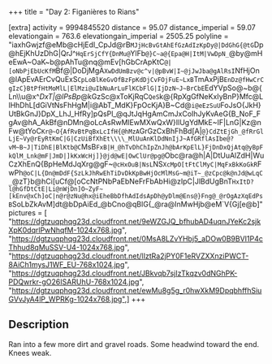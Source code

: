 +++
title = "Day 2: Figanières to Rians"

[extra]
activity = 9994845520
distance = 95.07
distance_imperial = 59.07
elevationgain = 763.6
elevationgain_imperial = 2505.25
polyline = "iaxhGwjzf@eMb@cHjEdI_CpJd@rB`MJjHcBvGtAhEfGzAdIzKpDy@|DdGhG{@tG`Dp@hEjKhUzDhG|QrJ^`HqErSjCfY{DnMu@`YlFb`@}C~a@{Epa@H|ItM|VwDpN_`@by@mHeEwA~OaK~b@pAhTu@nq@mEv[hGbCrApKtC`@|[oNbPjEbUcKfM`Bf@|DoDjMgA`XwDdUmBzv@c^v|@pBvW|I~@jJwJba@gAlRsI`NfHjOn@lApEvAErCvQuExS`CpLoBlKeGvOfBzFpKdDjCvFOjFuE~LxB`TmAxPjB`EnDz@fHwCrCgIzC}BtPfHtMoMlL|ElMzi@uIbNuArLuFlKCbFlG|IjDzN~J~BrCbE`EdYVpSo@~b@{Ln\\\\u@x^_DxT|@lPsBp_@kGzSc@xToKjRqC`QeS`k@{RpXgGfNeKxIyBnP}Mfc@LlHhDhL[dGiVtNsFhHgM|i@AbT_MdK}FpOcKjA}B~Cd@`i@eEzSuU`FoJsO{JkH}UtBkGnJ}DpX_LhJ_HfRy]pQsPl_@qJtJqHgAmCmJxCoIhJyKvAeG{B_NoF_FgAv@hA_AkBf@nDMn@oLcAsRwMlEwMXwQxW}IlUgYdMkE~IF|LnG|Kz@nFw@tYoC`Kr@~O{AfRvBtPqBxLcIfH{@hMzA`GrGzCxBhFhBd[A|`@}CdZtEjGh_@fRrGlLjE~Vy@rEyRtKmC|G|CzUiBfXhEt\\\\_MlUuAnKlDdNnIjJ~AfGRflAsIbe@?vM~B~J|TiDhE|BlKtb@C`MsB`FxB|H_@hTvDhChIpZnJh@bArKpElL}FjDnDxQjAtq@yBpFkQlM_Lnk@mF|JmD|]kKxWcHj]}@jd@wE|OwClUr@pg@`Obc@ra@h|A|DtUuAlZdH|WuCzXhEnQ{BpHeMdJqXrg@gF~`@cHxOuB|NsL`NS`XcMpO[tFtClMyC|MqFxBkKoGkR`FwPh`@oC|L{Dn@mDdF{SzLkJhRwEhTiDvDkKpBwHjOcMlMsG~m@iT~_@zCpc@k@nJd@wLqC_`@zT}b@hCi[uCf@[oCcNtPNbPaEbNeFrFbAbHi@zIpC|JlBdUgBnT`HxItD?l@hGfDtCtE|Li@nWjDn]O~ZyF~[kEnv@xCh]oC|n@r@zNu@hx@iEheBbDfhAdIdsApDh@yDlm@Ens@}Fng@_@rOgAzXqEdPsB`SoLbZkAvM]dt@bDpAiEd_@bCno@qBlG{_@ra@InMwHjb@eM`V{Gj[e@b]"
pictures = [ "https://dgtzuqphqg23d.cloudfront.net/9eWZGJQ_bfhubAD4uqnJYeKc2sjkXpK0dqrlPwNhqfM-1024x768.jpg", "https://dgtzuqphqg23d.cloudfront.net/0MsA8LZvYHbj5_aDOw0B9BVI1P4cThhud8qMuSSV-U4-1024x768.jpg", "https://dgtzuqphqg23d.cloudfront.net/lIztRa2jPY0F1eRVZXXnziPWCT-8AiCh1mysJ1WF_EU-768x1024.jpg", "https://dgtzuqphqg23d.cloudfront.net/JBkvqb7sjIzTkqzv0dNGhPK-PDQwrkr-gO26ISARUhU-768x1024.jpg", "https://dgtzuqphqg23d.cloudfront.net/ewMu8g5g_r0hwXkM9DpqbhffhSiuGVvJyA4lP_WPRKg-1024x768.jpg",]
+++

## Description

Ran into a few more dirt and gravel roads. Some headwind toward the end. Knees weak.
